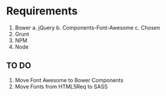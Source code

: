 # Requirements

1. Bower
	a. jQuery
	b. Components-Font-Awesome
	c. Chosen
2. Grunt
3. NPM
4. Node 


## TO DO
1. Move Font Awesome to Bower Components
2. Move Fonts from HTML5Req to SASS
